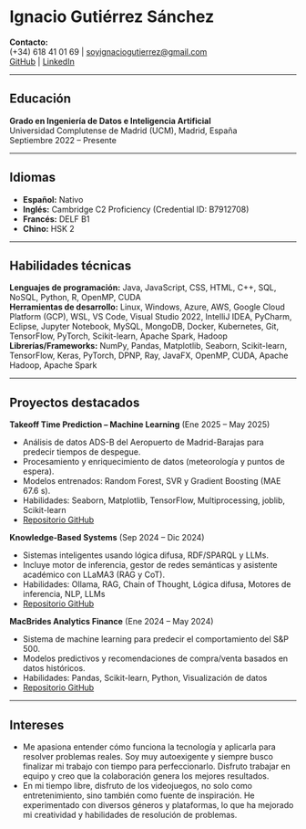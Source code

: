 # Ignacio Gutiérrez Sánchez

**Contacto:**  
(+34) 618 41 01 69 | soyignaciogutierrez@gmail.com  
[GitHub](https://github.com/IgnacioGutierrezSanchez) | [LinkedIn](https://www.linkedin.com/in/ignacio-gutierrez-sanchez/)

---

## Educación
**Grado en Ingeniería de Datos e Inteligencia Artificial**  
Universidad Complutense de Madrid (UCM), Madrid, España  
Septiembre 2022 – Presente

---

## Idiomas
- **Español:** Nativo  
- **Inglés:** Cambridge C2 Proficiency (Credential ID: B7912708)  
- **Francés:** DELF B1  
- **Chino:** HSK 2  

---

## Habilidades técnicas
**Lenguajes de programación:** Java, JavaScript, CSS, HTML, C++, SQL, NoSQL, Python, R, OpenMP, CUDA  
**Herramientas de desarrollo:** Linux, Windows, Azure, AWS, Google Cloud Platform (GCP), WSL, VS Code, Visual Studio 2022, IntelliJ IDEA, PyCharm, Eclipse, Jupyter Notebook, MySQL, MongoDB, Docker, Kubernetes, Git, TensorFlow, PyTorch, Scikit-learn, Apache Spark, Hadoop  
**Librerías/Frameworks:** NumPy, Pandas, Matplotlib, Seaborn, Scikit-learn, TensorFlow, Keras, PyTorch, DPNP, Ray, JavaFX, OpenMP, CUDA, Apache Hadoop, Apache Spark  

---

## Proyectos destacados
**Takeoff Time Prediction – Machine Learning** (Ene 2025 – May 2025)  
- Análisis de datos ADS-B del Aeropuerto de Madrid-Barajas para predecir tiempos de despegue.  
- Procesamiento y enriquecimiento de datos (meteorología y puntos de espera).  
- Modelos entrenados: Random Forest, SVR y Gradient Boosting (MAE 67.6 s).  
- Habilidades: Seaborn, Matplotlib, TensorFlow, Multiprocessing, joblib, Scikit-learn  
- [Repositorio GitHub](#)  

**Knowledge-Based Systems** (Sep 2024 – Dic 2024)  
- Sistemas inteligentes usando lógica difusa, RDF/SPARQL y LLMs.  
- Incluye motor de inferencia, gestor de redes semánticas y asistente académico con LLaMA3 (RAG y CoT).  
- Habilidades: Ollama, RAG, Chain of Thought, Lógica difusa, Motores de inferencia, NLP, LLMs  
- [Repositorio GitHub](#)  

**MacBrides Analytics Finance** (Ene 2024 – May 2024)  
- Sistema de machine learning para predecir el comportamiento del S&P 500.  
- Modelos predictivos y recomendaciones de compra/venta basados en datos históricos.  
- Habilidades: Pandas, Scikit-learn, Python, Visualización de datos  
- [Repositorio GitHub](#)  

---

## Intereses
- Me apasiona entender cómo funciona la tecnología y aplicarla para resolver problemas reales. Soy muy autoexigente y siempre busco finalizar mi trabajo con tiempo para perfeccionarlo. Disfruto trabajar en equipo y creo que la colaboración genera los mejores resultados.  
- En mi tiempo libre, disfruto de los videojuegos, no solo como entretenimiento, sino también como fuente de inspiración. He experimentado con diversos géneros y plataformas, lo que ha mejorado mi creatividad y habilidades de resolución de problemas.
